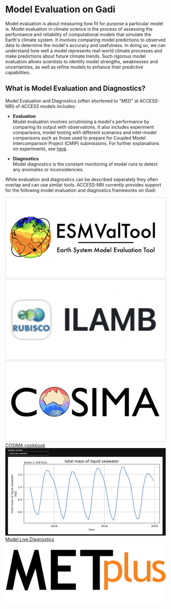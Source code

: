 # Model Evaluation on Gadi

Model evaluation is about measuring how fit for purpose a particular model is. Model evaluation in climate science is the process of assessing the performance and reliability of computational models that simulate the Earth's climate system. It involves comparing model predictions to observed data to determine the model's accuracy and usefulness. In doing so, we can understand how well a model represents real-world climate processes and make predictions about future climate trends. Such rigorous model evaluation allows scientists to identify model strengths, weaknesses and uncertainties, as well as refine models to enhance their predictive capabilities. 

## What is Model Evaluation and Diagnostics?

Model Evaluation and Diagnostics (often shortened to "MED" at ACCESS-NRI) of ACCESS models includes:

- **Evaluation**<br>
    Model evaluation involves scrutinising a model's performance by comparing its output with observations. It also includes experiment comparisons, model testing with different scenarios and inter-model comparisons such as those used to prepare for Coupled Model Intercomparison Project (CMIP) submissions. For further explanations on experiments, see [here](/about/user_support/#frequently-asked-questions-faq).

- **Diagnostics**<br>
    Model diagnostics is the constant monitoring of model runs to detect any anomalies or inconsistencies. 


While evaluation and diagnostics can be described separately they often overlap and can use similar tools. ACCESS-NRI currently provides support for the following model evaluation and diagnostics frameworks on <i>Gadi</i>:

<div class="card-container">
    <a href="/model_evaluation/evaluation_on_gadi/esmvaltool_workflow" class="vertical-card aspect-ratio2to1">
        <div class="card-image-container">
            <img src="../../assets/model_evaluation/logo_esmvaltool.png" alt="ESMValTool" class="img-cover"></img>
        </div>
        <!--<div class="card-text-container bold">ESMValTool</div> -->
    </a>
    <a href="/model_evaluation/evaluation_on_gadi/ilamb_workflow" class="vertical-card aspect-ratio2to1">
        <div class="card-image-container">
            <img src="../../assets/model_evaluation/logo_ilamb.png" alt="ILAMB" class="img-cover"></img>
        </div>
        <!-- <div class="card-text-container bold">ILAMB</div> -->
    </a>
    <a href="/model_evaluation/evaluation_on_gadi/cosima" class="vertical-card aspect-ratio2to1">
        <div class="card-image-container">
            <img src="../../assets/model_evaluation/logo_cosima.png" alt="Pangeo/COSIMA" class="img-cover"></img>
        </div>
        <div class="card-text-container bold">COSIMA cookbook</div>
    </a>
    <a href="/model_evaluation/evaluation_on_gadi/model_live_diagnostics" class="vertical-card aspect-ratio2to1">
        <div class="card-image-container">
            <img src="../../assets/model_evaluation/live_diagnostics/tutorial_image_4.png" alt="Model Live Diagnostics" class="img-contain white-background"></img>
        </div>
        <div class="card-text-container bold">Model Live Diagnostics</div>
    </a>
    <a href="/model_evaluation/evaluation_on_gadi/metplus" class="vertical-card aspect-ratio2to1">
        <div class="card-image-container">
            <img src="../../assets/model_evaluation/METplus_logo.png" alt="METplus" class="img-contain white-background"></img>
        </div>
        <!-- <div class="card-text-container bold">METplus</div> -->
    </a>
</div>

<!-- The best way to get our help is by raising an issue on the <a href="https://forum.access-hive.org.au/" target="_blank">community forum</a> with tags `help` and another tag for the specific framework. 

### Tools in development

For the evaluation and diagnosis of ACCESS climate models, the following tools are currently being setup:  

* Data format processing tools like APP4  
* An Evaluation Recipe Gallery with searching functionality  

In future, ACCESS-NRI aims to support a broader range of frameworks and recipes that are currently not supported, but are listed in <a href="\community_resources/community_med">Community Resources</a>.-->
